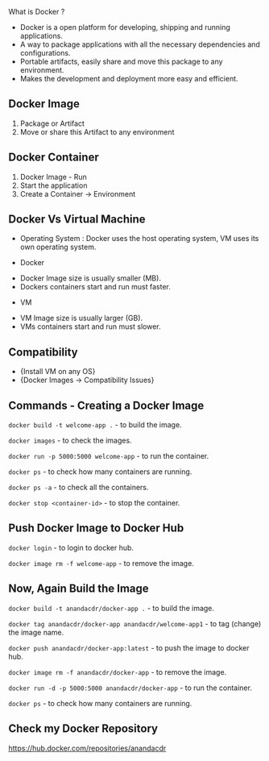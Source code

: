 What is Docker ?
- Docker is a open platform for developing, shipping and running applications.
- A way to package applications with all the necessary dependencies and configurations.
- Portable artifacts, easily share and move this package to any environment.
- Makes the development and deployment more easy and efficient.

## Docker Image
1. Package or Artifact
2. Move or share this Artifact to any environment

## Docker Container
1. Docker Image - Run
2. Start the application
3. Create a Container -> Environment


## Docker Vs Virtual Machine
* Operating System : Docker uses the host operating system, VM uses its own operating system.

* Docker
- Docker Image size is usually smaller (MB).
- Dockers containers start and run must faster.

* VM
- VM Image size is usually larger (GB).
- VMs containers start and run must slower.

## Compatibility
- {Install VM on any OS}
- {Docker Images -> Compatibility Issues}

## Commands - Creating a Docker Image
`docker build -t welcome-app .` - to build the image.

`docker images` - to check the images.

`docker run -p 5000:5000 welcome-app` - to run the container.

`docker ps` - to check how many containers are running.

`docker ps -a` - to check all the containers.

`docker stop <container-id>` - to stop the container.

## Push Docker Image to Docker Hub
`docker login` - to login to docker hub.

`docker image rm -f welcome-app` - to remove the image.

## Now, Again Build the Image
`docker build -t anandacdr/docker-app .` - to build the image.

`docker tag anandacdr/docker-app anandacdr/welcome-app1` - to tag (change) the image name.

`docker push anandacdr/docker-app:latest` - to push the image to docker hub.

`docker image rm -f anandacdr/docker-app` - to remove the image.

`docker run -d -p 5000:5000 anandacdr/docker-app` - to run the container.

`docker ps` - to check how many containers are running.

## Check my Docker Repository

https://hub.docker.com/repositories/anandacdr
